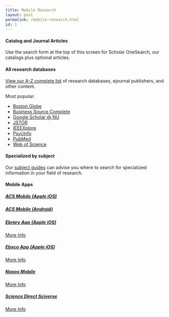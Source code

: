 ```yaml
---
title: Mobile Research
layout: post
permalink: /mobile-research.html
id: 1
---
```


#### Catalog and Journal Articles

Use the search form at the top of this screen for Scholar OneSearch, our catalogs plus optional articles.



#### All research databases

[View our A-Z complete list](http://subjectguides.lib.neu.edu/urls) of research databases, ejournal publishers, and other content. 

Most popular:

* [Boston Globe](http://ezproxy.neu.edu/login?url=http://search.proquest.com/cv_675897/index?accountid=12826)
* [Business Source Complete](http://ezproxy.neu.edu/login?url=http://search.ebscohost.com/login.aspx?authtype=ip,uid&profile=bsi&defaultdb=bth)
* [Google Scholar @ NU](http://scholar.google.com/schhp?hl=en&inst=12820075384204861865)
* [JSTOR](http://ezproxy.neu.edu/login?url=http://www.jstor.org)
* [IEEEXplore](http://ezproxy.neu.edu/login?url=http://ieeexplore.ieee.org/)
* [PsycInfo](http://ezproxy.neu.edu/login?url=http://search.proquest.com/psycinfo/index?accountid=12826)
* [PubMed](http://library.northeastern.edu/find/resources/items/pubmed) 
* [Web of Science](http://ezproxy.neu.edu/login?url=http://www.webofknowledge.com/)

#### Specialized by subject

Our [subject guides](http://subjectguides.lib.neu.edu/) can advise you where to search for specialized information in your field of research.

#### Mobile Apps  

##### [ACS Mobile (Apple iOS)](http://phobos.apple.com/WebObjects/MZStore.woa/wa/viewSoftware?id=355382930)

##### [ACS Mobile (Android)](https://market.android.com/details?id=org.acs.pubs.acsmobile) 

##### [Ebrary App (Apple iOS)](http://www.lib.neu.edu/m/journals.html) 
[More Info](http://library.northeastern.edu/get-help/tech-support/mobile/ebrary-mobile-app) 

##### [Ebsco App (Apple iOS)](http://itunes.apple.com/us/app/ebscohost/id433269587?mt=8) 

[More Info](http://library.northeastern.edu/get-help/tech-support/mobile/ebsco-mobile-app) 

##### [Naxos Mobile](http://itunes.apple.com/us/app/nml/id338059159?mt=8)

[More Info](http://library.northeastern.edu/get-help/tech-support/mobile/naxos-mobile-app) 

##### [Science Direct Sciverse](http://itunes.apple.com/us/app/sciencedirect-lite-institutional/id383622545?mt=8) 

[More Info](http://library.northeastern.edu/get-help/tech-support/mobile/science-direct-sciverse-mobile-app) 




